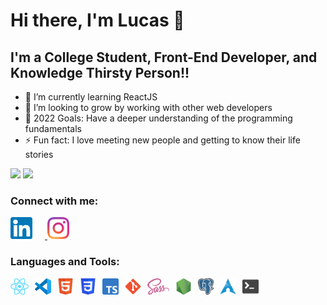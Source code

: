 # Hi there, I'm Lucas 👋 
## I'm a College Student, Front-End Developer, and Knowledge Thirsty Person!!

- 🌱 I’m currently learning ReactJS 
- 👯 I’m looking to grow by working with other web developers
- 📆 2022 Goals: Have a deeper understanding of the programming fundamentals
- ⚡ Fun fact: I love meeting new people and getting to know their life stories

<div>
<img width="680rem" src="https://github-readme-stats.vercel.app/api?username=lucasjungdeveloper&show_icons=true&theme=tokyonight&include_all_commits=true&count_private=true"/>
<img width="680rem" src="https://github-readme-stats.vercel.app/api/top-langs/?username=lucasjungdeveloper&layout=compact&langs_count=6&theme=tokyonight"/>
</div>

### Connect with me:

[<img src="./assets/LinkedIn.png" alt="LinkedIn" height="35px" style="padding-right:20px;"/> ](https://br.linkedin.com/in/lucas-jung-2584081a4/)
[<img src="./assets/Instagram.png" alt="Instagram" height="35px"/>](https://www.instagram.com/lucasjungdeveloper/)

### Languages and Tools:

<img align="left" alt="React" height="26px" src="./assets/React-icon.svg" style="padding-right:10px;" />
<img align="left" alt="Visual Studio Code" height="26px" src="./assets/Visual_Studio_Code_1.35_icon.svg" style="padding-right:10px;" />
<img align="left" alt="HTML5" height="26px" src="./assets/1024px-HTML5_Badge.svg.png" style="padding-right:10px;" />
<img align="left" alt="CSS3" height="26px" src="./assets/CSS3_logo.svg" style="padding-right:10px;" />
<img align="left" alt="TypeScript" height="26px" src="./assets/Typescript_logo_2020.svg" style="padding-right:10px;" />
<img align="left" alt="Git" height="26px" src="./assets/Git_icon.svg" style="padding-right:10px;" />
<img align="left" alt="Sass" height="26px" src="./assets/512px-Sass_Logo_Color.svg.png" style="padding-right:10px;" />
<img align="left" alt="Node.js" height="26px" src="./assets/Node-Icon.png" style="padding-right:10px;" />
<img align="left" alt="PostgreSQL" height="26px" src="./assets/Postgresql_elephant.svg" style="padding-right:10px;" />
<img align="left" alt="Arch Linux" height="26px" src="./assets/Archlinux-icon-crystal-64.svg" style="padding-right:10px;" />
<img align="left" alt="Terminal" height="26px" src="./assets/terminal_13.svg" style="padding-right:10px;" />
